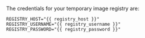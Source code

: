 The credentials for your temporary image registry are:

```
REGISTRY_HOST="{{ registry_host }}"
REGISTRY_USERNAME="{{ registry_username }}"
REGISTRY_PASSWORD="{{ registry_password }}"
```
